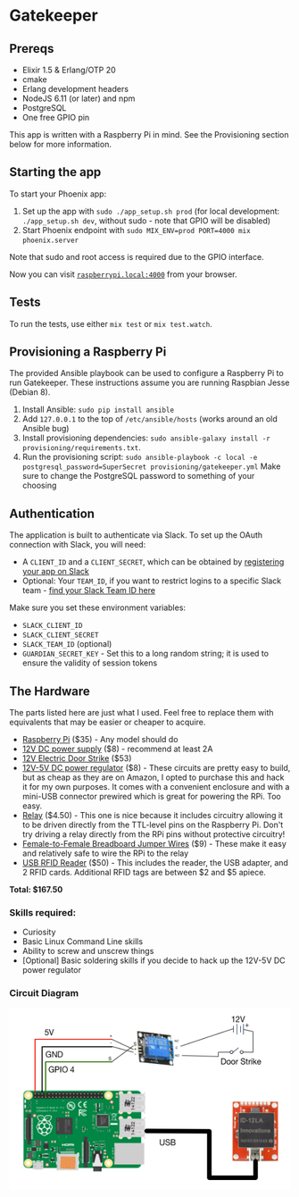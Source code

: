 # Gatekeeper

## Prereqs
* Elixir 1.5 & Erlang/OTP 20
* cmake
* Erlang development headers
* NodeJS 6.11 (or later) and npm
* PostgreSQL
* One free GPIO pin

This app is written with a Raspberry Pi in mind. See the Provisioning section below for more information.

## Starting the app

To start your Phoenix app:

1. Set up the app with `sudo ./app_setup.sh prod` (for local development: `./app_setup.sh dev`, without sudo - note that GPIO will be disabled)
2. Start Phoenix endpoint with `sudo MIX_ENV=prod PORT=4000 mix phoenix.server`

Note that sudo and root access is required due to the GPIO interface.

Now you can visit [`raspberrypi.local:4000`](http://raspberrypi.local:4000) from your browser.

## Tests

To run the tests, use either `mix test` or `mix test.watch`.

## Provisioning a Raspberry Pi

The provided Ansible playbook can be used to configure a Raspberry Pi to run Gatekeeper. These instructions assume you are running Raspbian Jesse (Debian 8).

1. Install Ansible: `sudo pip install ansible`
2. Add `127.0.0.1` to the top of `/etc/ansible/hosts` (works around an old Ansible bug)
3. Install provisioning dependencies: `sudo ansible-galaxy install -r provisioning/requirements.txt`.
4. Run the provisioning script:
    `sudo ansible-playbook -c local -e postgresql_password=SuperSecret provisioning/gatekeeper.yml`
Make sure to change the PostgreSQL password to something of your choosing

## Authentication

The application is built to authenticate via Slack. To set up the OAuth connection with Slack, you will need:

* A `CLIENT_ID` and a `CLIENT_SECRET`, which can be obtained by [registering your app on Slack](https://api.slack.com/applications)
* Optional: Your `TEAM_ID`, if you want to restrict logins to a specific Slack team - [find your Slack Team ID here](https://api.slack.com/methods/auth.test/test)

Make sure you set these environment variables:
* `SLACK_CLIENT_ID`
* `SLACK_CLIENT_SECRET`
* `SLACK_TEAM_ID` (optional)
* `GUARDIAN_SECRET_KEY` - Set this to a long random string; it is used to ensure the validity of session tokens

## The Hardware

The parts listed here are just what I used. Feel free to replace them with equivalents that may be easier or cheaper to acquire.

* [Raspberry Pi](http://www.amazon.com/gp/product/B01CD5VC92/ref=as_li_tl?ie=UTF8&camp=1789&creative=9325&creativeASIN=B01CD5VC92&linkCode=as2&tag=alkalogateke-20&linkId=RGZPVHE22TEYIRZV) ($35) - Any model should do
* [12V DC power supply](http://www.amazon.com/gp/product/B0023Y9EQC/ref=as_li_tl?ie=UTF8&camp=1789&creative=9325&creativeASIN=B0023Y9EQC&linkCode=as2&tag=alkalogateke-20&linkId=DBBZFY3TXJEDTJN3) ($8) - recommend at least 2A
* [12V Electric Door Strike](http://www.amazon.com/gp/product/B005IH0HVW/ref=as_li_tl?ie=UTF8&camp=1789&creative=9325&creativeASIN=B005IH0HVW&linkCode=as2&tag=alkalogateke-20&linkId=JXEVP2436BSJNBCM) ($53)
* [12V-5V DC power regulator](http://www.amazon.com/gp/product/B00OY0G2LI/ref=as_li_tl?ie=UTF8&camp=1789&creative=9325&creativeASIN=B00OY0G2LI&linkCode=as2&tag=alkalogateke-20&linkId=OL4GF7EVDDT5PJ6E) ($8) - These circuits are pretty easy to build, but as cheap as they are on Amazon, I opted to purchase this and hack it for my own purposes. It comes with a convenient enclosure and with a mini-USB connector prewired which is great for powering the RPi. Too easy.
* [Relay](http://www.amazon.com/gp/product/B00TO7IY76/ref=as_li_tl?ie=UTF8&camp=1789&creative=9325&creativeASIN=B00TO7IY76&linkCode=as2&tag=alkalogateke-20&linkId=DZAPY3U5FZGS3PW4) ($4.50) - This one is nice because it includes circuitry allowing it to be driven directly from the TTL-level pins on the Raspberry Pi. Don't try driving a relay directly from the RPi pins without protective circuitry!
* [Female-to-Female Breadboard Jumper Wires](http://www.amazon.com/gp/product/B00JUKL4XI/ref=as_li_tl?ie=UTF8&camp=1789&creative=9325&creativeASIN=B00JUKL4XI&linkCode=as2&tag=alkalogateke-20&linkId=3RKK36R6IROZIY5U) ($9) - These make it easy and relatively safe to wire the RPi to the relay
* [USB RFID Reader](https://www.sparkfun.com/products/13198) ($50) - This includes the reader, the USB adapter, and 2 RFID cards. Additional RFID tags are between $2 and $5 apiece.

**Total: $167.50**

### Skills required:

* Curiosity
* Basic Linux Command Line skills
* Ability to screw and unscrew things
* [Optional] Basic soldering skills if you decide to hack up the 12V-5V DC power regulator

### Circuit Diagram

![Gatekeeper circuit diagram](doc/circuit%20diagram.png)
